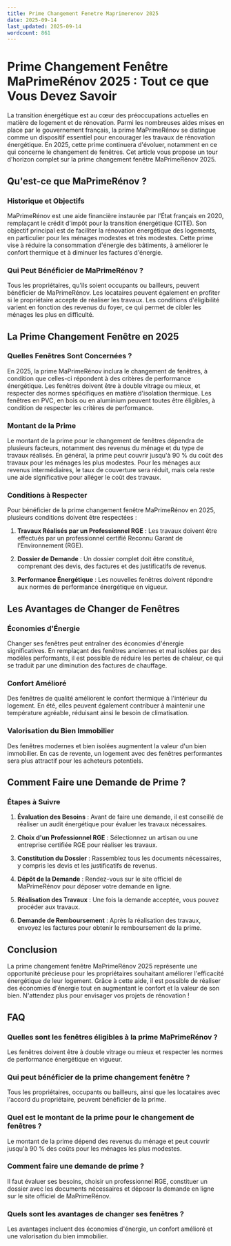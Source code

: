 ```yaml
---
title: Prime Changement Fenetre Maprimerenov 2025
date: 2025-09-14
last_updated: 2025-09-14
wordcount: 861
---
```


# Prime Changement Fenêtre MaPrimeRénov 2025 : Tout ce que Vous Devez Savoir

La transition énergétique est au cœur des préoccupations actuelles en matière de logement et de rénovation. Parmi les nombreuses aides mises en place par le gouvernement français, la prime MaPrimeRénov se distingue comme un dispositif essentiel pour encourager les travaux de rénovation énergétique. En 2025, cette prime continuera d'évoluer, notamment en ce qui concerne le changement de fenêtres. Cet article vous propose un tour d'horizon complet sur la prime changement fenêtre MaPrimeRénov 2025.

## Qu'est-ce que MaPrimeRénov ?

### Historique et Objectifs

MaPrimeRénov est une aide financière instaurée par l'État français en 2020, remplaçant le crédit d'impôt pour la transition énergétique (CITE). Son objectif principal est de faciliter la rénovation énergétique des logements, en particulier pour les ménages modestes et très modestes. Cette prime vise à réduire la consommation d'énergie des bâtiments, à améliorer le confort thermique et à diminuer les factures d'énergie.

### Qui Peut Bénéficier de MaPrimeRénov ?

Tous les propriétaires, qu'ils soient occupants ou bailleurs, peuvent bénéficier de MaPrimeRénov. Les locataires peuvent également en profiter si le propriétaire accepte de réaliser les travaux. Les conditions d'éligibilité varient en fonction des revenus du foyer, ce qui permet de cibler les ménages les plus en difficulté.

## La Prime Changement Fenêtre en 2025

### Quelles Fenêtres Sont Concernées ?

En 2025, la prime MaPrimeRénov inclura le changement de fenêtres, à condition que celles-ci répondent à des critères de performance énergétique. Les fenêtres doivent être à double vitrage ou mieux, et respecter des normes spécifiques en matière d'isolation thermique. Les fenêtres en PVC, en bois ou en aluminium peuvent toutes être éligibles, à condition de respecter les critères de performance.

### Montant de la Prime

Le montant de la prime pour le changement de fenêtres dépendra de plusieurs facteurs, notamment des revenus du ménage et du type de travaux réalisés. En général, la prime peut couvrir jusqu'à 90 % du coût des travaux pour les ménages les plus modestes. Pour les ménages aux revenus intermédiaires, le taux de couverture sera réduit, mais cela reste une aide significative pour alléger le coût des travaux.

### Conditions à Respecter

Pour bénéficier de la prime changement fenêtre MaPrimeRénov en 2025, plusieurs conditions doivent être respectées :

1. **Travaux Réalisés par un Professionnel RGE** : Les travaux doivent être effectués par un professionnel certifié Reconnu Garant de l’Environnement (RGE).
   
2. **Dossier de Demande** : Un dossier complet doit être constitué, comprenant des devis, des factures et des justificatifs de revenus.

3. **Performance Énergétique** : Les nouvelles fenêtres doivent répondre aux normes de performance énergétique en vigueur.

## Les Avantages de Changer de Fenêtres

### Économies d'Énergie

Changer ses fenêtres peut entraîner des économies d'énergie significatives. En remplaçant des fenêtres anciennes et mal isolées par des modèles performants, il est possible de réduire les pertes de chaleur, ce qui se traduit par une diminution des factures de chauffage.

### Confort Amélioré

Des fenêtres de qualité améliorent le confort thermique à l'intérieur du logement. En été, elles peuvent également contribuer à maintenir une température agréable, réduisant ainsi le besoin de climatisation.

### Valorisation du Bien Immobilier

Des fenêtres modernes et bien isolées augmentent la valeur d'un bien immobilier. En cas de revente, un logement avec des fenêtres performantes sera plus attractif pour les acheteurs potentiels.

## Comment Faire une Demande de Prime ?

### Étapes à Suivre

1. **Évaluation des Besoins** : Avant de faire une demande, il est conseillé de réaliser un audit énergétique pour évaluer les travaux nécessaires.

2. **Choix d'un Professionnel RGE** : Sélectionnez un artisan ou une entreprise certifiée RGE pour réaliser les travaux.

3. **Constitution du Dossier** : Rassemblez tous les documents nécessaires, y compris les devis et les justificatifs de revenus.

4. **Dépôt de la Demande** : Rendez-vous sur le site officiel de MaPrimeRénov pour déposer votre demande en ligne.

5. **Réalisation des Travaux** : Une fois la demande acceptée, vous pouvez procéder aux travaux.

6. **Demande de Remboursement** : Après la réalisation des travaux, envoyez les factures pour obtenir le remboursement de la prime.

## Conclusion

La prime changement fenêtre MaPrimeRénov 2025 représente une opportunité précieuse pour les propriétaires souhaitant améliorer l'efficacité énergétique de leur logement. Grâce à cette aide, il est possible de réaliser des économies d'énergie tout en augmentant le confort et la valeur de son bien. N'attendez plus pour envisager vos projets de rénovation !

## FAQ

### Quelles sont les fenêtres éligibles à la prime MaPrimeRénov ?

Les fenêtres doivent être à double vitrage ou mieux et respecter les normes de performance énergétique en vigueur.

### Qui peut bénéficier de la prime changement fenêtre ?

Tous les propriétaires, occupants ou bailleurs, ainsi que les locataires avec l'accord du propriétaire, peuvent bénéficier de la prime.

### Quel est le montant de la prime pour le changement de fenêtres ?

Le montant de la prime dépend des revenus du ménage et peut couvrir jusqu'à 90 % des coûts pour les ménages les plus modestes.

### Comment faire une demande de prime ?

Il faut évaluer ses besoins, choisir un professionnel RGE, constituer un dossier avec les documents nécessaires et déposer la demande en ligne sur le site officiel de MaPrimeRénov.

### Quels sont les avantages de changer ses fenêtres ?

Les avantages incluent des économies d'énergie, un confort amélioré et une valorisation du bien immobilier.